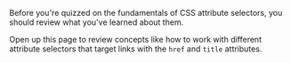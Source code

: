 Before you're quizzed on the fundamentals of CSS attribute selectors, you should review what you've learned about them.

Open up this page to review concepts like how to work with different attribute selectors that target links with the `href` and `title` attributes.
